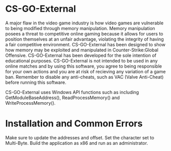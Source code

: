 # CS-GO-External

A major flaw in the video game industry is how video games are vulnerable to being modified through memory manipulation. Memory manipulation posees a threat to competitive online gaming because it allows for users to position themselves at an unfair advantage, violating the integrity of having a fair competitive environment. CS-GO-External has been designed to show how memory may be exploited and manipulated in Counter-Strike:Global Offensive. CS-GO-External has been developed for the sole intention of educational purposes. CS-GO-External is not intended to be used in any online matches and by using this software, you agree to being responsible for your own actions and you are at risk of recieving any variation of a game ban. Remember to disable any anti-cheats, such as VAC (Valve Anti-Cheat) before running this software. 

CS-GO-External uses Windows API functions such as including GetModuleBaseAddress(), ReadProcessMemory() and WriteProcessMemory().

# Installation and Common Errors
Make sure to update the addresses and offset.
Set the character set to Multi-Byte.
Build the application as x86 and run as an administrator.
